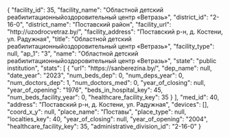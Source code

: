{
    "facility_id": 35,
    "facility_name": "Областной детский реабилитационныйоздоровительный центр «Ветразь»",
    "district_id": "2-16-0",
    "district_name": "Поставский район",
    "facility_url": "http:\/\/uzodrocvetraz.by\/",
    "facility_address": "Поставский р-н, д. Костени, ул. Радужная",
    "title": "Областной детский реабилитационныйоздоровительный центр «Ветразь»",
    "facility_type": null,
    "ap_1": "3",
    "name": "Областной детский реабилитационныйоздоровительный центр «Ветразь»",
    "state": "public institution",
    "stats": [
        {
            "url": "https:\/\/sanberezina.by\/",
            "dep_name": null,
            "date_year": "2023",
            "num_beds_dep": 0,
            "num_deps_year": 0,
            "num_doctors_dep": 1,
            "num_doctors_med": 0,
            "year_of_closing": null,
            "year_of_opening": "1976",
            "beds_in_hospital_key": 45,
            "num_beds_facility_year": 0,
            "healthcare_facility_key": 35
        }
    ],
    "med_id": 40,
    "address": "Поставский р-н, д. Костени, ул. Радужная",
    "devices": [],
    "coord_x_y": null,
    "place_name": "Поставы",
    "place_type": null,
    "localties_key": 40,
    "year_of_closing": null,
    "year_of_opening": "2004",
    "healthcare_facility_key": 35,
    "administrative_division_id": "2-16-0"
}